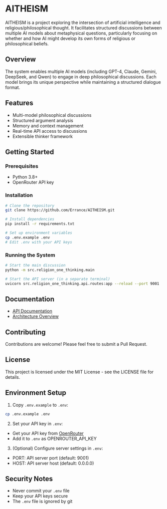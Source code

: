 # AITHEISM

AITHEISM is a project exploring the intersection of artificial intelligence and religious/philosophical thought. It facilitates structured discussions between multiple AI models about metaphysical questions, particularly focusing on whether and how AI might develop its own forms of religious or philosophical beliefs.

## Overview

The system enables multiple AI models (including GPT-4, Claude, Gemini, DeepSeek, and Qwen) to engage in deep philosophical discussions. Each model brings its unique perspective while maintaining a structured dialogue format.

## Features

- Multi-model philosophical discussions
- Structured argument analysis
- Memory and context management
- Real-time API access to discussions
- Extensible thinker framework

## Getting Started

### Prerequisites
- Python 3.8+
- OpenRouter API key

### Installation
```bash
# Clone the repository
git clone https://github.com/Errance/AITHEISM.git

# Install dependencies
pip install -r requirements.txt

# Set up environment variables
cp .env.example .env
# Edit .env with your API keys
```

### Running the System
```bash
# Start the main discussion
python -m src.religion_one_thinking.main

# Start the API server (in a separate terminal)
uvicorn src.religion_one_thinking.api.routes:app --reload --port 9001
```

## Documentation

- [API Documentation](docs/API.md)
- [Architecture Overview](docs/ARCHITECTURE.md)

## Contributing

Contributions are welcome! Please feel free to submit a Pull Request.

## License

This project is licensed under the MIT License - see the LICENSE file for details.

## Environment Setup

1. Copy `.env.example` to `.env`:
```bash
cp .env.example .env
```

2. Set your API key in `.env`:
- Get your API key from [OpenRouter](https://openrouter.ai)
- Add it to `.env` as OPENROUTER_API_KEY

3. (Optional) Configure server settings in `.env`:
- PORT: API server port (default: 9001)
- HOST: API server host (default: 0.0.0.0)

## Security Notes
- Never commit your `.env` file
- Keep your API keys secure
- The `.env` file is ignored by git